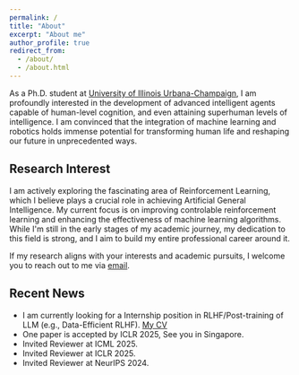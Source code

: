 ```yaml
---
permalink: /
title: "About"
excerpt: "About me"
author_profile: true
redirect_from: 
  - /about/
  - /about.html
---
```


As a Ph.D. student at [University of Illinois Urbana-Champaign](https://illinois.edu/), I am profoundly interested in the development of advanced intelligent agents capable of human-level cognition, and even attaining superhuman levels of intelligence. I am convinced that the integration of machine learning and robotics holds immense potential for transforming human life and reshaping our future in unprecedented ways.


## Research Interest

I am actively exploring the fascinating area of Reinforcement Learning, which I believe plays a crucial role in achieving Artificial General Intelligence. My current focus is on improving controlable reinforcement learning and enhancing the effectiveness of machine learning algorithms. While I'm still in the early stages of my academic journey, my dedication to this field is strong, and I aim to build my entire professional career around it.

If my research aligns with your interests and academic pursuits, I welcome you to reach out to me via [email](mailto:jiajunfanthu@gmail.com).



## Recent News

* I am currently looking for a Internship position in RLHF/Post-training of LLM (e.g., Data-Efficient RLHF). [My CV](files/CV.pdf)
* One paper is accepted by ICLR 2025, See you in Singapore.
* Invited Reviewer at ICML 2025.
* Invited Reviewer at ICLR 2025.
* Invited Reviewer at NeurIPS 2024.

